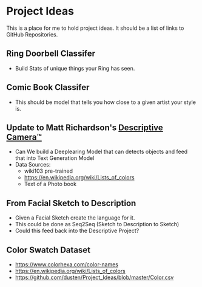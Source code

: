 # Project Ideas
  This is a place for me to hold project ideas. It should be a list of links to GitHub Repositories.

## Ring Doorbell Classifer
  * Build Stats of unique things your Ring has seen.

## Comic Book Classifer
  * This should be model that tells you how close to a given artist your style is.

## Update to Matt Richardson's [Descriptive Camera™](http://mattrichardson.com/Descriptive-Camera/)
  * Can We build a Deeplearing Model that can detects objects and feed that into Text Generation Model
  * Data Sources:
      - wiki103 pre-trained
      - https://en.wikipedia.org/wiki/Lists_of_colors
      - Text of a Photo book

## From Facial Sketch to Description
  * Given a Facial Sketch create the language for it.
  * This could be done as Seq2Seq (Sketch to Description to Sketch)
  * Could this feed back into the Descriptive Project?

## Color Swatch Dataset
  * https://www.colorhexa.com/color-names
  * https://en.wikipedia.org/wiki/Lists_of_colors
  * https://github.com/dusten/Project_Ideas/blob/master/Color.csv
